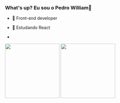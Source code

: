 ### What's up? Eu sou o Pedro William👋

- 🔭 Front-end developer
- 📝 Estudando React

 - <div>
  <img height="180em" src="https://github-readme-stats.vercel.app/api?username=Pedrowill21&show_icons=true&theme=bear&include_all_commits=true&count_private=true"/>
  <img height="180em" src="https://github-readme-stats.vercel.app/api/top-langs/?username=Pedrowill21&layout=compact&langs_count=7&theme=bear"/>
</div>



